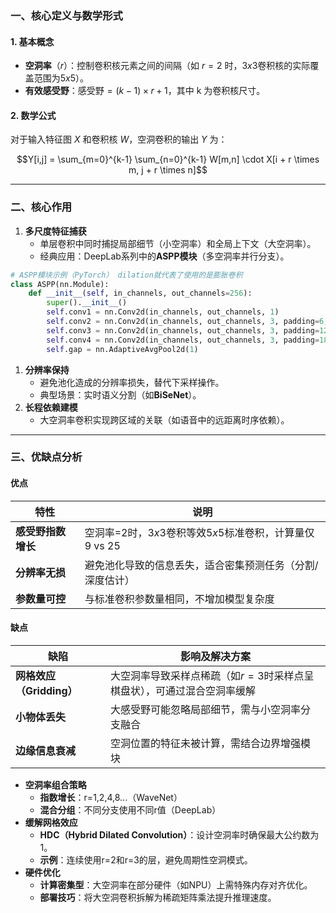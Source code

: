 ### **一、核心定义与数学形式**

#### 1. 基本概念

- **空洞率**（$r$）：控制卷积核元素之间的间隔（如 $r=2$ 时，$3x3$卷积核的实际覆盖范围为$5x5$）。
- **有效感受野**：$\text{感受野} = (k-1) \times r + 1$，其中 k 为卷积核尺寸。

#### 2. 数学公式

对于输入特征图 $X$ 和卷积核 $W$，空洞卷积的输出 $Y$ 为：

$$Y[i,j] = \sum_{m=0}^{k-1} \sum_{n=0}^{k-1} W[m,n] \cdot X[i + r \times m, j + r \times n]$$

---

### **二、核心作用**
1. **多尺度特征捕获**
    - 单层卷积中同时捕捉局部细节（小空洞率）和全局上下文（大空洞率）。
    - 经典应用：DeepLab系列中的**ASPP模块**（多空洞率并行分支）。
```python
# ASPP模块示例（PyTorch） dilation就代表了使用的是膨胀卷积
class ASPP(nn.Module):
    def __init__(self, in_channels, out_channels=256):
        super().__init__()
        self.conv1 = nn.Conv2d(in_channels, out_channels, 1)
        self.conv2 = nn.Conv2d(in_channels, out_channels, 3, padding=6, dilation=6)
        self.conv3 = nn.Conv2d(in_channels, out_channels, 3, padding=12, dilation=12)
        self.conv4 = nn.Conv2d(in_channels, out_channels, 3, padding=18, dilation=18)
        self.gap = nn.AdaptiveAvgPool2d(1)
```
1. **分辨率保持**
    - 避免池化造成的分辨率损失，替代下采样操作。
    - 典型场景：实时语义分割（如**BiSeNet**）。
2. **长程依赖建模**
    - 大空洞率卷积实现跨区域的关联（如语音中的远距离时序依赖）。

---
### **三、优缺点分析**
#### **优点**

| 特性          | 说明                                    |
| ----------- | ------------------------------------- |
| **感受野指数增长** | 空洞率=2时，$3x3$卷积等效$5x5$标准卷积，计算量仅9 vs 25 |
| **分辨率无损**   | 避免池化导致的信息丢失，适合密集预测任务（分割/深度估计）         |
| **参数量可控**   | 与标准卷积参数量相同，不增加模型复杂度                   |

#### **缺点**

| 缺陷                 | 影响及解决方案                                |
| ------------------ | -------------------------------------- |
| **网格效应（Gridding）** | 大空洞率导致采样点稀疏（如$r=3$时采样点呈棋盘状），可通过混合空洞率缓解 |
| **小物体丢失**          | 大感受野可能忽略局部细节，需与小空洞率分支融合                |
| **边缘信息衰减**         | 空洞位置的特征未被计算，需结合边界增强模块                  |


- **空洞率组合策略**
    - **指数增长**：r=1,2,4,8...（WaveNet）
    - **混合分组**：不同分支使用不同r值（DeepLab）
- **缓解网格效应**
    - **HDC（Hybrid Dilated Convolution）**：设计空洞率时确保最大公约数为1。
    - **示例**：连续使用r=2和r=3的层，避免周期性空洞模式。
- **硬件优化**
    - **计算密集型**：大空洞率在部分硬件（如NPU）上需特殊内存对齐优化。
    - **部署技巧**：将大空洞卷积拆解为稀疏矩阵乘法提升推理速度。